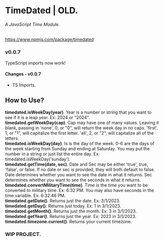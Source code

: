# TimeDated | OLD.
###### A JavaScript Time Module.
https://www.npmjs.com/package/timedated

### v0.0.7
TypeScript imports now work!

#### Changes - v0.0.7
- TS Imports.
  
## How to Use?
**timedated.isWeekDay(year)**. Year is a number or string that you want to see if it is a leap year. Ex: 2024 or "2024".\
**timedated.getWeekDay(cap)**. Cap may have one of many values. Leaving it blank, passing in 'none', 0, or "0", will return the week day in no caps. 'first', 1, or "1", will capitalize the first letter. 'all', 2, or "2", will capitalize all of the letters.\
**timedated.isWeekDay(day)**. Is is the day of the week. 0-6 are the days of the week starting from Sunday and ending at Saturday. You may put the number in a string or just list the entire day. Ex: timedated.isWeekDay('sunday').\
**timedated.getTime(date, sec)**. Date and Sec may be either 'true', true, 'false', or false. If no date or sec is provided, they will both default to false. Date determines whether you want to see the date in what it returns. Sec determines whether you want to see the seconds in what it returns.\
**timedated.convertMilitaryTime(time)**. Time is the time you want to be converted to military time. Ex: 6:32 PM. You may also have seconds in the time variable. Ex: 6:32:46 PM.\
**timedated.getDate()**. Returns just the date. Ex: 3/1/2023.\
**timedated.getDay()**. Returns just today. Ex: 1 in 3/1/2023.\
**timedated.getMonth()**. Returns just the month. Ex: 3 in 3/1/2023.\
**timedated.getYear()**. Returns just the year. Ex: 2023 in 3/1/2023.\
**timedated.timezone.current()**. Returns your current timezone.

### WIP PROJECT.
